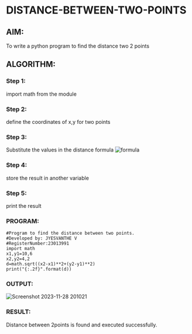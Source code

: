 # DISTANCE-BETWEEN-TWO-POINTS

## AIM:
To write a python program to find the distance two 2 points
## ALGORITHM:
### Step 1: 
import math from the module
### Step 2: 
define the coordinates of x,y for two points
### Step 3: 
Substitute the values in the distance formula  ![formula](/formula.JPG)
### Step 4: 
store the result in another variable
### Step 5: 
print the result
### PROGRAM:
```
#Program to find the distance between two points.
#Developed by: JYESVANTHE V
#RegisterNumber:23013991
import math
x1,y1=10,6
x2,y2=4,2
d=math.sqrt((x2-x1)**2+(y2-y1)**2)
print("{:.2f}".format(d))

```
### OUTPUT:
![Screenshot 2023-11-28 201021](https://github.com/jyesvanthe/DISTANCE-BETWEEN-TWO-POINTS/assets/150319392/ed847c28-f99e-40c5-88d2-a76a82ded0d1)

### RESULT:
Distance between 2points is found and executed successfully.
